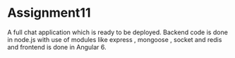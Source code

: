 # Assignment11

A full chat application which is ready to be deployed. Backend code is done in node.js with use of modules like
express , mongoose , socket and redis and frontend is done in Angular 6.
